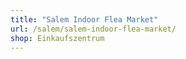```yaml
---
title: "Salem Indoor Flea Market"
url: /salem/salem-indoor-flea-market/
shop: Einkaufszentrum
---
```

